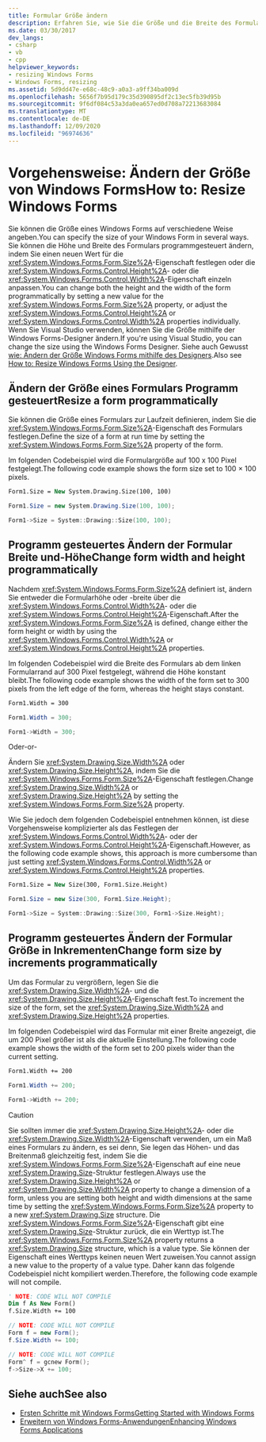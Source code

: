 ```yaml
---
title: Formular Größe ändern
description: Erfahren Sie, wie Sie die Größe und die Breite des Formulars ändern, indem Sie einen neuen Wert für die Size-Eigenschaft festlegen, oder passen Sie die Height-oder Width-Eigenschaften einzeln an.
ms.date: 03/30/2017
dev_langs:
- csharp
- vb
- cpp
helpviewer_keywords:
- resizing Windows Forms
- Windows Forms, resizing
ms.assetid: 5d9dd47e-e68c-48c9-a0a3-a9ff34ba009d
ms.openlocfilehash: 5656f7b95d179c35d390895df2c13ec5fb39d95b
ms.sourcegitcommit: 9f6df084c53a3da0ea657ed0d708a72213683084
ms.translationtype: MT
ms.contentlocale: de-DE
ms.lasthandoff: 12/09/2020
ms.locfileid: "96974636"
---
```

# <a name="how-to-resize-windows-forms"></a><span data-ttu-id="39b65-103">Vorgehensweise: Ändern der Größe von Windows Forms</span><span class="sxs-lookup"><span data-stu-id="39b65-103">How to: Resize Windows Forms</span></span>

<span data-ttu-id="39b65-104">Sie können die Größe eines Windows Forms auf verschiedene Weise angeben.</span><span class="sxs-lookup"><span data-stu-id="39b65-104">You can specify the size of your Windows Form in several ways.</span></span> <span data-ttu-id="39b65-105">Sie können die Höhe und Breite des Formulars programmgesteuert ändern, indem Sie einen neuen Wert für die <xref:System.Windows.Forms.Form.Size%2A>-Eigenschaft festlegen oder die <xref:System.Windows.Forms.Control.Height%2A>- oder die <xref:System.Windows.Forms.Control.Width%2A>-Eigenschaft einzeln anpassen.</span><span class="sxs-lookup"><span data-stu-id="39b65-105">You can change both the height and the width of the form programmatically by setting a new value for the <xref:System.Windows.Forms.Form.Size%2A> property, or adjust the <xref:System.Windows.Forms.Control.Height%2A> or <xref:System.Windows.Forms.Control.Width%2A> properties individually.</span></span> <span data-ttu-id="39b65-106">Wenn Sie Visual Studio verwenden, können Sie die Größe mithilfe der Windows Forms-Designer ändern.</span><span class="sxs-lookup"><span data-stu-id="39b65-106">If you're using Visual Studio, you can change the size using the Windows Forms Designer.</span></span> <span data-ttu-id="39b65-107">Siehe auch Gewusst [wie: Ändern der Größe Windows Forms mithilfe des Designers](/previous-versions/visualstudio/visual-studio-2010/37k2zkwx(v=vs.100)).</span><span class="sxs-lookup"><span data-stu-id="39b65-107">Also see [How to: Resize Windows Forms Using the Designer](/previous-versions/visualstudio/visual-studio-2010/37k2zkwx(v=vs.100)).</span></span>

## <a name="resize-a-form-programmatically"></a><span data-ttu-id="39b65-108">Ändern der Größe eines Formulars Programm gesteuert</span><span class="sxs-lookup"><span data-stu-id="39b65-108">Resize a form programmatically</span></span>

<span data-ttu-id="39b65-109">Sie können die Größe eines Formulars zur Laufzeit definieren, indem Sie die <xref:System.Windows.Forms.Form.Size%2A>-Eigenschaft des Formulars festlegen.</span><span class="sxs-lookup"><span data-stu-id="39b65-109">Define the size of a form at run time by setting the <xref:System.Windows.Forms.Form.Size%2A> property of the form.</span></span>

<span data-ttu-id="39b65-110">Im folgenden Codebeispiel wird die Formulargröße auf 100 x 100 Pixel festgelegt.</span><span class="sxs-lookup"><span data-stu-id="39b65-110">The following code example shows the form size set to 100 × 100 pixels.</span></span>

```vb
Form1.Size = New System.Drawing.Size(100, 100)
```

```csharp
Form1.Size = new System.Drawing.Size(100, 100);
```

```cpp
Form1->Size = System::Drawing::Size(100, 100);
```

## <a name="change-form-width-and-height-programmatically"></a><span data-ttu-id="39b65-111">Programm gesteuertes Ändern der Formular Breite und-Höhe</span><span class="sxs-lookup"><span data-stu-id="39b65-111">Change form width and height programmatically</span></span>

<span data-ttu-id="39b65-112">Nachdem <xref:System.Windows.Forms.Form.Size%2A> definiert ist, ändern Sie entweder die Formularhöhe oder -breite über die <xref:System.Windows.Forms.Control.Width%2A>- oder die <xref:System.Windows.Forms.Control.Height%2A>-Eigenschaft.</span><span class="sxs-lookup"><span data-stu-id="39b65-112">After the <xref:System.Windows.Forms.Form.Size%2A> is defined, change either the form height or width by using the <xref:System.Windows.Forms.Control.Width%2A> or <xref:System.Windows.Forms.Control.Height%2A> properties.</span></span>

<span data-ttu-id="39b65-113">Im folgenden Codebeispiel wird die Breite des Formulars ab dem linken Formularrand auf 300 Pixel festgelegt, während die Höhe konstant bleibt.</span><span class="sxs-lookup"><span data-stu-id="39b65-113">The following code example shows the width of the form set to 300 pixels from the left edge of the form, whereas the height stays constant.</span></span>

```vb
Form1.Width = 300
```

```csharp
Form1.Width = 300;
```

```cpp
Form1->Width = 300;
```

<span data-ttu-id="39b65-114">Oder</span><span class="sxs-lookup"><span data-stu-id="39b65-114">-or-</span></span>

<span data-ttu-id="39b65-115">Ändern Sie <xref:System.Drawing.Size.Width%2A> oder <xref:System.Drawing.Size.Height%2A>, indem Sie die <xref:System.Windows.Forms.Form.Size%2A>-Eigenschaft festlegen.</span><span class="sxs-lookup"><span data-stu-id="39b65-115">Change <xref:System.Drawing.Size.Width%2A> or <xref:System.Drawing.Size.Height%2A> by setting the <xref:System.Windows.Forms.Form.Size%2A> property.</span></span>

<span data-ttu-id="39b65-116">Wie Sie jedoch dem folgenden Codebeispiel entnehmen können, ist diese Vorgehensweise komplizierter als das Festlegen der <xref:System.Windows.Forms.Control.Width%2A>- oder der <xref:System.Windows.Forms.Control.Height%2A>-Eigenschaft.</span><span class="sxs-lookup"><span data-stu-id="39b65-116">However, as the following code example shows, this approach is more cumbersome than just setting <xref:System.Windows.Forms.Control.Width%2A> or <xref:System.Windows.Forms.Control.Height%2A> properties.</span></span>

```vb
Form1.Size = New Size(300, Form1.Size.Height)
```

```csharp
Form1.Size = new Size(300, Form1.Size.Height);
```

```cpp
Form1->Size = System::Drawing::Size(300, Form1->Size.Height);
```

## <a name="change-form-size-by-increments-programmatically"></a><span data-ttu-id="39b65-117">Programm gesteuertes Ändern der Formular Größe in Inkrementen</span><span class="sxs-lookup"><span data-stu-id="39b65-117">Change form size by increments programmatically</span></span>

<span data-ttu-id="39b65-118">Um das Formular zu vergrößern, legen Sie die <xref:System.Drawing.Size.Width%2A>- und die <xref:System.Drawing.Size.Height%2A>-Eigenschaft fest.</span><span class="sxs-lookup"><span data-stu-id="39b65-118">To increment the size of the form, set the <xref:System.Drawing.Size.Width%2A> and <xref:System.Drawing.Size.Height%2A> properties.</span></span>

<span data-ttu-id="39b65-119">Im folgenden Codebeispiel wird das Formular mit einer Breite angezeigt, die um 200 Pixel größer ist als die aktuelle Einstellung.</span><span class="sxs-lookup"><span data-stu-id="39b65-119">The following code example shows the width of the form set to 200 pixels wider than the current setting.</span></span>

```vb
Form1.Width += 200
```

```csharp
Form1.Width += 200;
```

```cpp
Form1->Width += 200;
```

> [!CAUTION]
> <span data-ttu-id="39b65-120">Sie sollten immer die <xref:System.Drawing.Size.Height%2A>- oder die <xref:System.Drawing.Size.Width%2A>-Eigenschaft verwenden, um ein Maß eines Formulars zu ändern, es sei denn, Sie legen das Höhen- und das Breitenmaß gleichzeitig fest, indem Sie die <xref:System.Windows.Forms.Form.Size%2A>-Eigenschaft auf eine neue <xref:System.Drawing.Size>-Struktur festlegen.</span><span class="sxs-lookup"><span data-stu-id="39b65-120">Always use the <xref:System.Drawing.Size.Height%2A> or <xref:System.Drawing.Size.Width%2A> property to change a dimension of a form, unless you are setting both height and width dimensions at the same time by setting the <xref:System.Windows.Forms.Form.Size%2A> property to a new <xref:System.Drawing.Size> structure.</span></span> <span data-ttu-id="39b65-121">Die <xref:System.Windows.Forms.Form.Size%2A>-Eigenschaft gibt eine <xref:System.Drawing.Size>-Struktur zurück, die ein Werttyp ist.</span><span class="sxs-lookup"><span data-stu-id="39b65-121">The <xref:System.Windows.Forms.Form.Size%2A> property returns a <xref:System.Drawing.Size> structure, which is a value type.</span></span> <span data-ttu-id="39b65-122">Sie können der Eigenschaft eines Werttyps keinen neuen Wert zuweisen.</span><span class="sxs-lookup"><span data-stu-id="39b65-122">You cannot assign a new value to the property of a value type.</span></span> <span data-ttu-id="39b65-123">Daher kann das folgende Codebeispiel nicht kompiliert werden.</span><span class="sxs-lookup"><span data-stu-id="39b65-123">Therefore, the following code example will not compile.</span></span>

```vb
' NOTE: CODE WILL NOT COMPILE
Dim f As New Form()
f.Size.Width += 100
```

```csharp
// NOTE: CODE WILL NOT COMPILE
Form f = new Form();
f.Size.Width += 100;
```

```cpp
// NOTE: CODE WILL NOT COMPILE
Form^ f = gcnew Form();
f->Size->X += 100;
```

## <a name="see-also"></a><span data-ttu-id="39b65-124">Siehe auch</span><span class="sxs-lookup"><span data-stu-id="39b65-124">See also</span></span>

- [<span data-ttu-id="39b65-125">Ersten Schritte mit Windows Forms</span><span class="sxs-lookup"><span data-stu-id="39b65-125">Getting Started with Windows Forms</span></span>](getting-started-with-windows-forms.md)
- [<span data-ttu-id="39b65-126">Erweitern von Windows Forms-Anwendungen</span><span class="sxs-lookup"><span data-stu-id="39b65-126">Enhancing Windows Forms Applications</span></span>](./advanced/index.md)
